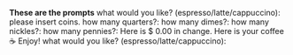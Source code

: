 **These are the prompts** 
what would you like? (espresso/latte/cappuccino):
please insert coins.
how many quarters?:
how many dimes?:
how many nickles?:
how many pennies?:
Here is $ 0.00 in change.
Here is your coffee ☕ Enjoy!
what would you like? (espresso/latte/cappuccino):

